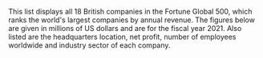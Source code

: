 This list displays all 18 British companies in the Fortune Global 500, which ranks the world's largest companies by annual revenue. The figures below are given in millions of US dollars and are for the fiscal year 2021. Also listed are the headquarters location, net profit, number of employees worldwide and industry sector of each company.
